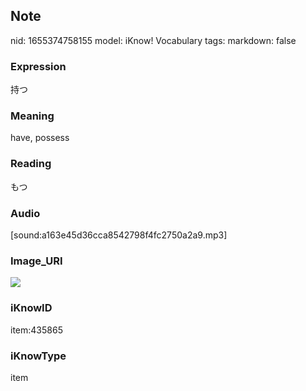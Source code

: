 ## Note
nid: 1655374758155
model: iKnow! Vocabulary
tags: 
markdown: false

### Expression
持つ

### Meaning
have, possess

### Reading
もつ

### Audio
[sound:a163e45d36cca8542798f4fc2750a2a9.mp3]

### Image_URI
<img src="a387519e5d67c67186a4a70680d41362.jpg">

### iKnowID
item:435865

### iKnowType
item
